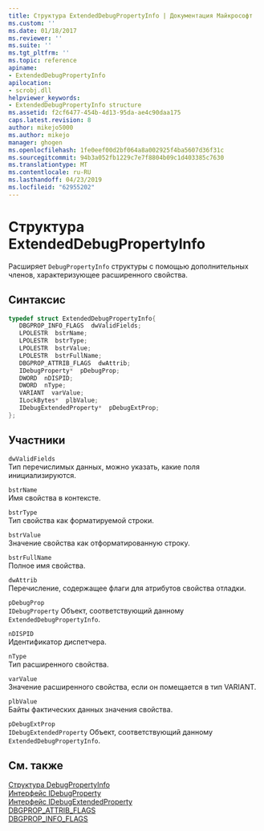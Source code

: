 ```yaml
---
title: Структура ExtendedDebugPropertyInfo | Документация Майкрософт
ms.custom: ''
ms.date: 01/18/2017
ms.reviewer: ''
ms.suite: ''
ms.tgt_pltfrm: ''
ms.topic: reference
apiname:
- ExtendedDebugPropertyInfo
apilocation:
- scrobj.dll
helpviewer_keywords:
- ExtendedDebugPropertyInfo structure
ms.assetid: f2cf6477-454b-4d13-95da-ae4c90daa175
caps.latest.revision: 8
author: mikejo5000
ms.author: mikejo
manager: ghogen
ms.openlocfilehash: 1fe0eef00d2bf064a8a002925f4ba5607d36f31c
ms.sourcegitcommit: 94b3a052fb1229c7e7f8804b09c1d403385c7630
ms.translationtype: MT
ms.contentlocale: ru-RU
ms.lasthandoff: 04/23/2019
ms.locfileid: "62955202"
---
```

# <a name="extendeddebugpropertyinfo-structure"></a>Структура ExtendedDebugPropertyInfo
Расширяет `DebugPropertyInfo` структуры с помощью дополнительных членов, характеризующее расширенного свойства.  
  
## <a name="syntax"></a>Синтаксис  
  
```cpp
typedef struct ExtendedDebugPropertyInfo{  
   DBGPROP_INFO_FLAGS  dwValidFields;  
   LPOLESTR  bstrName;  
   LPOLESTR  bstrType;  
   LPOLESTR  bstrValue;  
   LPOLESTR  bstrFullName;  
   DBGPROP_ATTRIB_FLAGS  dwAttrib;  
   IDebugProperty*  pDebugProp;  
   DWORD  nDISPID;  
   DWORD  nType;  
   VARIANT  varValue;  
   ILockBytes*  plbValue;  
   IDebugExtendedProperty*  pDebugExtProp;  
};  
```  
  
## <a name="members"></a>Участники  
 `dwValidFields`  
 Тип перечислимых данных, можно указать, какие поля инициализируются.  
  
 `bstrName`  
 Имя свойства в контексте.  
  
 `bstrType`  
 Тип свойства как форматируемой строки.  
  
 `bstrValue`  
 Значение свойства как отформатированную строку.  
  
 `bstrFullName`  
 Полное имя свойства.  
  
 `dwAttrib`  
 Перечисление, содержащее флаги для атрибутов свойства отладки.  
  
 `pDebugProp`  
 `IDebugProperty` Объект, соответствующий данному `ExtendedDebugPropertyInfo`.  
  
 `nDISPID`  
 Идентификатор диспетчера.  
  
 `nType`  
 Тип расширенного свойства.  
  
 `varValue`  
 Значение расширенного свойства, если он помещается в тип VARIANT.  
  
 `plbValue`  
 Байты фактических данных значения свойства.  
  
 `pDebugExtProp`  
 `IDebugExtendedProperty` Объект, соответствующий данному `ExtendedDebugPropertyInfo`.  
  
## <a name="see-also"></a>См. также  
 [Структура DebugPropertyInfo](../../winscript/reference/debugpropertyinfo-structure.md)   
 [Интерфейс IDebugProperty](../../winscript/reference/idebugproperty-interface.md)   
 [Интерфейс IDebugExtendedProperty](../../winscript/reference/idebugextendedproperty-interface.md)   
 [DBGPROP_ATTRIB_FLAGS](../../winscript/reference/dbgprop-attrib-flags.md)   
 [DBGPROP_INFO_FLAGS](../../winscript/reference/dbgprop-info-flags.md)